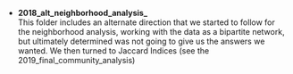 - **2018_alt_neighborhood_analysis_** <br>
This folder includes an alternate direction that we started to follow for the neighborhood analysis, working with the data as a bipartite network, but ultimately determined was not going to give us the answers we wanted. We then turned to Jaccard Indices (see the 2019_final_community_analysis)